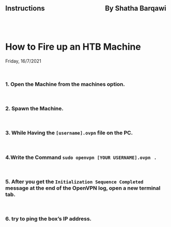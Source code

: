 <link href="../styles.module.css" rel="stylesheet">
<link rel="preconnect" href="https://fonts.googleapis.com">
<link rel="preconnect" href="https://fonts.gstatic.com" crossorigin>
<link href="https://fonts.googleapis.com/css2?family=Cedarville+Cursive&display=swap" rel="stylesheet">
<link rel="preconnect" href="https://fonts.googleapis.com">
<link rel="preconnect" href="https://fonts.gstatic.com" crossorigin>
<link href="https://fonts.googleapis.com/css2?family=Cedarville+Cursive&family=Zen+Tokyo+Zoo&display=swap" rel="stylesheet">
<link rel="preconnect" href="https://fonts.googleapis.com">
<link rel="preconnect" href="https://fonts.gstatic.com" crossorigin>
<link href="https://fonts.googleapis.com/css2?family=Cedarville+Cursive&family=Encode+Sans+SC&family=Zen+Tokyo+Zoo&display=swap" rel="stylesheet">


## <span class="copyright">Instructions<span style="float:right;">By Shatha Barqawi</span>

<br/><br/>

# <span class="title">How to Fire up an HTB Machine


<span class="date">Friday, 16/7/2021</span> 


<br/> 

### <span class="subtitle">1. Open the Machine from the machines option. 

<br/>

### <span class="subtitle">2. Spawn the Machine.

<br/>

### <span class="subtitle">3. While Having the `[username].ovpn` file on the PC.

<br/>

### <span class="subtitle">4.Write the Command `sudo openvpn [YOUR USERNAME].ovpn ` .

<br/>

### <span class="subtitle">5. After you get the `Initialization Sequence Completed` message at the end of the OpenVPN log, open a new terminal tab\.


<br/>

### <span class="subtitle">6. try to ping the box’s IP address.